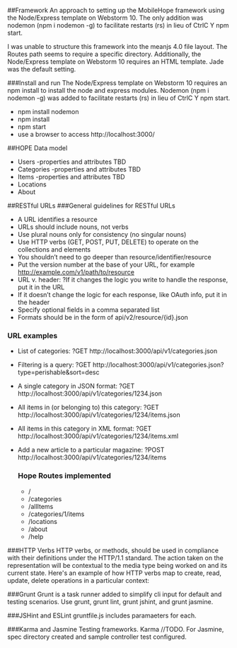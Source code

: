 ##Framework
An approach to setting up the MobileHope framework using the Node/Express template on Webstorm 10.  The only addition was nodemon  (npm i nodemon -g) to facilitate restarts (rs) in lieu of CtrlC Y npm start.

I was unable to structure this framework into the meanjs 4.0 file layout.  The Routes path seems to require a specific directory.
Additionally, the Node/Express template on Webstorm 10 requires an HTML template.
Jade was the default setting.

###Install and run
The Node/Express template on Webstorm 10 requires an npm install to install the node and express modules.
Nodemon  (npm i nodemon -g) was added to facilitate restarts (rs) in lieu of CtrlC Y npm start.

* npm install nodemon
* npm install
* npm start
* use a browser to access http://localhost:3000/

##HOPE Data model
* Users -properties and attributes TBD
* Categories -properties and attributes TBD
* Items -properties and attributes TBD
* Locations
* About

##RESTful URLs
###General guidelines for RESTful URLs
* A URL identifies a resource
* URLs should include nouns, not verbs
* Use plural nouns only for consistency (no singular nouns)
* Use HTTP verbs (GET, POST, PUT, DELETE) to operate on the collections and elements
* You shouldn’t need to go deeper than resource/identifier/resource
* Put the version number at the base of your URL, for example http://example.com/v1/path/to/resource
* URL v. header: ?If it changes the logic you write to handle the response, put it in the URL
* If it doesn’t change the logic for each response, like OAuth info, put it in the header
* Specify optional fields in a comma separated list
* Formats should be in the form of api/v2/resource/{id}.json

### URL examples

* List of categories: ?GET http://localhost:3000/api/v1/categories.json
* Filtering is a query: ?GET http://localhost:3000/api/v1/categories.json?type=perishable&sort=desc
* A single category in JSON format: ?GET http://localhost:3000/api/v1/categories/1234.json
* All items in (or belonging to) this category: ?GET http://localhost:3000/api/v1/categories/1234/items.json
* All items in this category in XML format: ?GET http://localhost:3000/api/v1/categories/1234/items.xml
* Add a new article to a particular magazine: ?POST http://localhost:3000/api/v1/categories/1234/items

   ### Hope Routes implemented
     
     * /
     * /categories
     * /allItems
     * /categories/1/items
     * /locations
     * /about
     * /help


###HTTP Verbs
HTTP verbs, or methods, should be used in compliance with their definitions under the HTTP/1.1 standard.
The action taken on the representation will be contextual to the media type being worked on and
its current state. Here's an example of how HTTP verbs map to create, read, update, delete operations
in a particular context:




###Grunt
Grunt is a task runner added to simplify cli input for default and testing scenarios.  Use grunt, grunt lint, grunt jshint, and grunt jasmine.

###JSHint and ESLint
gruntfile.js includes paramaeters for each.  

###Karma and Jasmine
Testing frameworks.  Karma //TODO.  For Jasmine, spec directory created and sample controller test configured.

